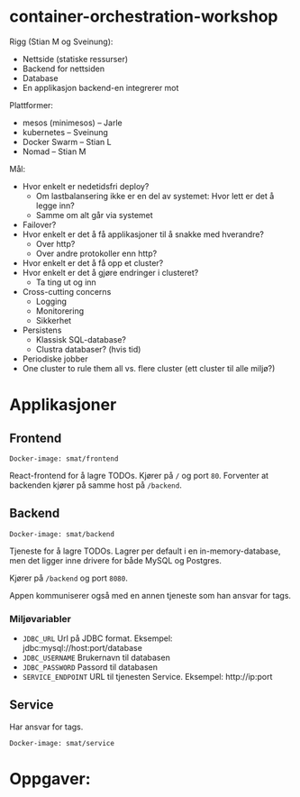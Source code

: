# container-orchestration-workshop

Rigg (Stian M og Sveinung):
- Nettside (statiske ressurser)
- Backend for nettsiden
- Database
- En applikasjon backend-en integrerer mot

Plattformer:
- mesos (minimesos) – Jarle
- kubernetes – Sveinung
- Docker Swarm – Stian L
- Nomad – Stian M

Mål:
- Hvor enkelt er nedetidsfri deploy?
  - Om lastbalansering ikke er en del av systemet: Hvor lett er det å legge inn?
  - Samme om alt går via systemet
- Failover?
- Hvor enkelt er det å få applikasjoner til å snakke med hverandre?
  - Over http?
  - Over andre protokoller enn http?
- Hvor enkelt er det å få opp et cluster?
- Hvor enkelt er det å gjøre endringer i clusteret?
  - Ta ting ut og inn
- Cross-cutting concerns
  - Logging
  - Monitorering
  - Sikkerhet
- Persistens
  - Klassisk SQL-database?
  - Clustra databaser? (hvis tid)
- Periodiske jobber
- One cluster to rule them all vs. flere cluster (ett cluster til alle miljø?)

Applikasjoner
=============

Frontend
--------

```
Docker-image: smat/frontend
```

React-frontend for å lagre TODOs. Kjører på `/` og port `80`. Forventer at
backenden kjører på samme host på `/backend`.

Backend
-------

```
Docker-image: smat/backend
```

Tjeneste for å lagre TODOs. Lagrer per default i en in-memory-database, men det
ligger inne drivere for både MySQL og Postgres.

Kjører på `/backend` og port `8080`.

Appen kommuniserer også med en annen tjeneste som han ansvar for tags.

### Miljøvariabler

 * `JDBC_URL` Url på JDBC format. Eksempel: jdbc:mysql://host:port/database
 * `JDBC_USERNAME` Brukernavn til databasen
 * `JDBC_PASSWORD` Passord til databasen
 * `SERVICE_ENDPOINT` URL til tjenesten Service. Eksempel: http://ip:port


Service
-------

Har ansvar for tags.

```
Docker-image: smat/service
```


Oppgaver:
=========


